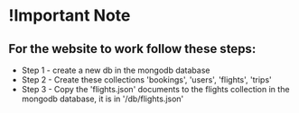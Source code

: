 # !Important Note

## For the website to work follow these steps:

- Step 1 - create a new db in the mongodb database
- Step 2 - Create these collections 'bookings', 'users', 'flights', 'trips'
- Step 3 - Copy the 'flights.json' documents to the flights collection in the mongodb database, it is in '/db/flights.json'

